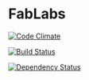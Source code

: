 # FabLabs

[![Code Climate](https://codeclimate.com/repos/525ef1d489af7e58c401d0aa/badges/0e6b23c00e1ff5a5bdf9/gpa.png)](https://codeclimate.com/repos/525ef1d489af7e58c401d0aa/feed)

[![Build Status](https://travis-ci.org/johnrees/fablabs.png)](https://travis-ci.org/johnrees/fablabs)

[![Dependency Status](https://gemnasium.com/johnrees/fablabs.png)](https://gemnasium.com/johnrees/fablabs)